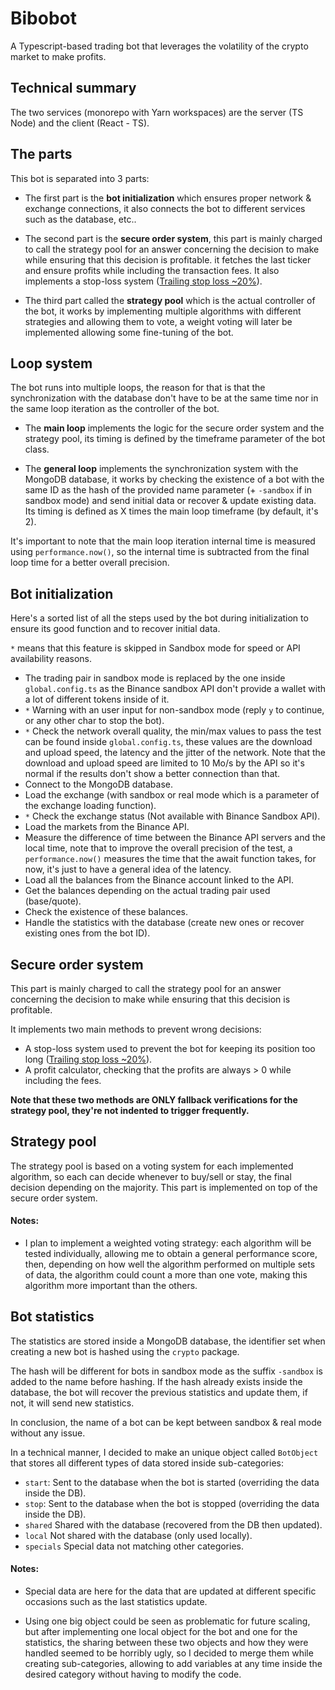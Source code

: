 # Bibobot
A Typescript-based trading bot that leverages the volatility of the crypto market to make profits.


Technical summary
-----------------
The two services (monorepo with Yarn workspaces) are the server (TS Node) and the client (React - TS).


The parts
-------------
This bot is separated into 3 parts:
- The first part is the **bot initialization** which ensures proper network & exchange connections, it also connects the bot to different services such as the database, etc..

- The second part is the **secure order system**, this part is mainly charged to call the strategy pool for an answer concerning the decision to make while ensuring that this decision is profitable. it fetches the last ticker and ensure profits while including the transaction fees. It also implements a stop-loss system ([Trailing stop loss ~20%](https://www.quant-investing.com/blog/truths-about-stop-losses-that-nobody-wants-to-believe)).

- The third part called the **strategy pool** which is the actual controller of the bot, it works by implementing multiple algorithms with different strategies and allowing them to vote, a weight voting will later be implemented allowing some fine-tuning of the bot.


Loop system
-----------
The bot runs into multiple loops, the reason for that is that the synchronization with the database don't have to be at the same time nor in the same loop iteration as the controller of the bot.

- The **main loop** implements the logic for the secure order system and the strategy pool, its timing is defined by the timeframe parameter of the bot class.

- The **general loop** implements the synchronization system with the MongoDB database, it works by checking the existence of a bot with the same ID as the hash of the provided name parameter (+ `-sandbox` if in sandbox mode) and send initial data or recover & update existing data. Its timing is defined as X times the main loop timeframe (by default, it's 2).

It's important to note that the main loop iteration internal time is measured using `performance.now()`, so the internal time is subtracted from the final loop time for a better overall precision.


Bot initialization
------------------
Here's a sorted list of all the steps used by the bot during initialization to ensure its good function and to recover initial data.

`*` means that this feature is skipped in Sandbox mode for speed or API availability reasons.

- The trading pair in sandbox mode is replaced by the one inside `global.config.ts` as the Binance sandbox API don't provide a wallet with a lot of different tokens inside of it.
- `*` Warning with an user input for non-sandbox mode (reply `y` to continue, or any other char to stop the bot).
- `*` Check the network overall quality, the min/max values to pass the test can be found inside `global.config.ts`, these values are the download and upload speed, the latency and the jitter of the network. Note that the download and upload speed are limited to 10 Mo/s by the API so it's normal if the results don't show a better connection than that.
- Connect to the MongoDB database.
- Load the exchange (with sandbox or real mode which is a parameter of the exchange loading function).
- `*` Check the exchange status (Not available with Binance Sandbox API).
- Load the markets from the Binance API.
- Measure the difference of time between the Binance API servers and the local time, note that to improve the overall precision of the test, a `performance.now()` measures the time that the await function takes, for now, it's just to have a general idea of the latency.
- Load all the balances from the Binance account linked to the API.
- Get the balances depending on the actual trading pair used (base/quote).
- Check the existence of these balances.
- Handle the statistics with the database (create new ones or recover existing ones from the bot ID).


Secure order system
-------------------
This part is mainly charged to call the strategy pool for an answer concerning the decision to make while ensuring that this decision is profitable.

It implements two main methods to prevent wrong decisions:
- A stop-loss system used to prevent the bot for keeping its position too long ([Trailing stop loss ~20%](https://www.quant-investing.com/blog/truths-about-stop-losses-that-nobody-wants-to-believe)).
- A profit calculator, checking that the profits are always > 0 while including the fees.

**Note that these two methods are ONLY fallback verifications for the strategy pool, they're not indented to trigger frequently.**


Strategy pool
-------------
The strategy pool is based on a voting system for each implemented algorithm, so each can decide whenever to buy/sell or stay, the final decision depending on the majority. This part is implemented on top of the secure order system.

#### Notes:
- I plan to implement a weighted voting strategy: each algorithm will be tested individually, allowing me to obtain a general performance score, then, depending on how well the algorithm performed on multiple sets of data, the algorithm could count a more than one vote, making this algorithm more important than the others.


Bot statistics
--------------
The statistics are stored inside a MongoDB database, the identifier set when creating a new bot is hashed using the `crypto` package.

The hash will be different for bots in sandbox mode as the suffix `-sandbox` is added to the name before hashing. If the hash already exists inside the database, the bot will recover the previous statistics and update them, if not, it will send new statistics.

In conclusion, the name of a bot can be kept between sandbox & real mode without any issue.

In a technical manner, I decided to make an unique object called `BotObject` that stores all different types of data stored inside sub-categories:
- `start`: Sent to the database when the bot is started (overriding the data inside the DB).
- `stop`: Sent to the database when the bot is stopped (overriding the data inside the DB).
- `shared` Shared with the database (recovered from the DB then updated).
- `local` Not shared with the database (only used locally).
- `specials` Special data not matching other categories.

#### Notes:
- Special data  are here for the data that are updated at different specific occasions such as the last statistics update.

- Using one big object could be seen as problematic for future scaling, but after implementing one local object for the bot and one for the statistics, the sharing between these two objects and how they were handled seemed to be horribly ugly, so I decided to merge them while creating sub-categories, allowing to add variables at any time inside the desired category without having to modify the code.